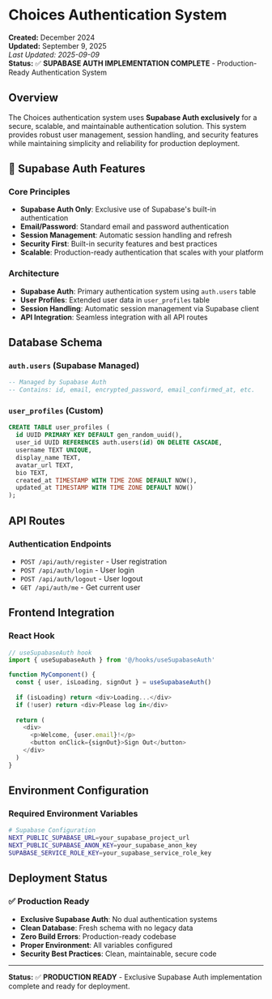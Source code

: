 # Choices Authentication System

**Created:** December 2024  
**Updated:** September 9, 2025  
*Last Updated: 2025-09-09*  
**Status:** ✅ **SUPABASE AUTH IMPLEMENTATION COMPLETE** - Production-Ready Authentication System

## Overview

The Choices authentication system uses **Supabase Auth exclusively** for a secure, scalable, and maintainable authentication solution. This system provides robust user management, session handling, and security features while maintaining simplicity and reliability for production deployment.

## 🎯 **Supabase Auth Features**

### **Core Principles**
- **Supabase Auth Only**: Exclusive use of Supabase's built-in authentication
- **Email/Password**: Standard email and password authentication
- **Session Management**: Automatic session handling and refresh
- **Security First**: Built-in security features and best practices
- **Scalable**: Production-ready authentication that scales with your platform

### **Architecture**
- **Supabase Auth**: Primary authentication system using `auth.users` table
- **User Profiles**: Extended user data in `user_profiles` table
- **Session Handling**: Automatic session management via Supabase client
- **API Integration**: Seamless integration with all API routes

## Database Schema

### `auth.users` (Supabase Managed)
```sql
-- Managed by Supabase Auth
-- Contains: id, email, encrypted_password, email_confirmed_at, etc.
```

### `user_profiles` (Custom)
```sql
CREATE TABLE user_profiles (
  id UUID PRIMARY KEY DEFAULT gen_random_uuid(),
  user_id UUID REFERENCES auth.users(id) ON DELETE CASCADE,
  username TEXT UNIQUE,
  display_name TEXT,
  avatar_url TEXT,
  bio TEXT,
  created_at TIMESTAMP WITH TIME ZONE DEFAULT NOW(),
  updated_at TIMESTAMP WITH TIME ZONE DEFAULT NOW()
);
```

## API Routes

### Authentication Endpoints
- `POST /api/auth/register` - User registration
- `POST /api/auth/login` - User login
- `POST /api/auth/logout` - User logout
- `GET /api/auth/me` - Get current user

## Frontend Integration

### React Hook
```typescript
// useSupabaseAuth hook
import { useSupabaseAuth } from '@/hooks/useSupabaseAuth'

function MyComponent() {
  const { user, isLoading, signOut } = useSupabaseAuth()
  
  if (isLoading) return <div>Loading...</div>
  if (!user) return <div>Please log in</div>
  
  return (
    <div>
      <p>Welcome, {user.email}!</p>
      <button onClick={signOut}>Sign Out</button>
    </div>
  )
}
```

## Environment Configuration

### Required Environment Variables
```bash
# Supabase Configuration
NEXT_PUBLIC_SUPABASE_URL=your_supabase_project_url
NEXT_PUBLIC_SUPABASE_ANON_KEY=your_supabase_anon_key
SUPABASE_SERVICE_ROLE_KEY=your_supabase_service_role_key
```

## Deployment Status

### ✅ **Production Ready**
- **Exclusive Supabase Auth**: No dual authentication systems
- **Clean Database**: Fresh schema with no legacy data
- **Zero Build Errors**: Production-ready codebase
- **Proper Environment**: All variables configured
- **Security Best Practices**: Clean, maintainable, secure code

---

**Status:** ✅ **PRODUCTION READY** - Exclusive Supabase Auth implementation complete and ready for deployment.

